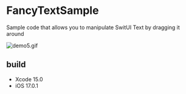 # FancyTextSample
Sample code that allows you to manipulate SwitUI Text by dragging it around

![demo5.gif](https://qiita-image-store.s3.ap-northeast-1.amazonaws.com/0/77444/b9229eca-9557-1552-71e2-b1e65b89e482.gif)

## build
- Xcode 15.0
- iOS 17.0.1
